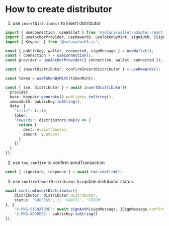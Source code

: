 # How to create distributor

1. use `insertDistributor` to insert distributor

```ts
import { useConnection, useWallet } from '@solana/wallet-adapter-react';
import { useAnchorProvider, useRewards, useTokenByMint, signAuth, ISignMessage } from '@pngfi/react-hooks';
import { Keypair } from '@solana/web3.js';

const { publicKey, wallet, connected, signMessage } = useWallet();
const { connection } = useConnection();
const provider = useAnchorProvider({ connection, wallet, connected });

const { insertDistributor, confirmInsertDistributor } = useRewards();

const token = useTokenByMint(tokenMint);

const { txe, distributor } = await insertDistributor({
  provider,
  base: Keypair.generate().publicKey.toString(),
  adminAuth: publicKey.toString(),
  data: {
    "title": title,
    token,
    "rewards": distributors.map(v => {
      return {
        dest: v.distributor,
        amount: v.amount
      }
    })
  }
});
```

2. use `txe.confirm` to confirm sendTransaction

```ts
const { signature, response } = await txe.confirm();
```

3. use `confirmInsertDistributor` to update distributor status.

```ts
await confirmInsertDistributor({
    distributor: distributor.distributor,
    status: 'SUCCESS', // 'CANCEL', 'ERROR'
}, {
    'X-PNG-SIGNATURE': await signAuth(signMessage, ISignMessage.confirmDistributor),
    'X-PNG-ADDRESS': publicKey.toString()
});
```
